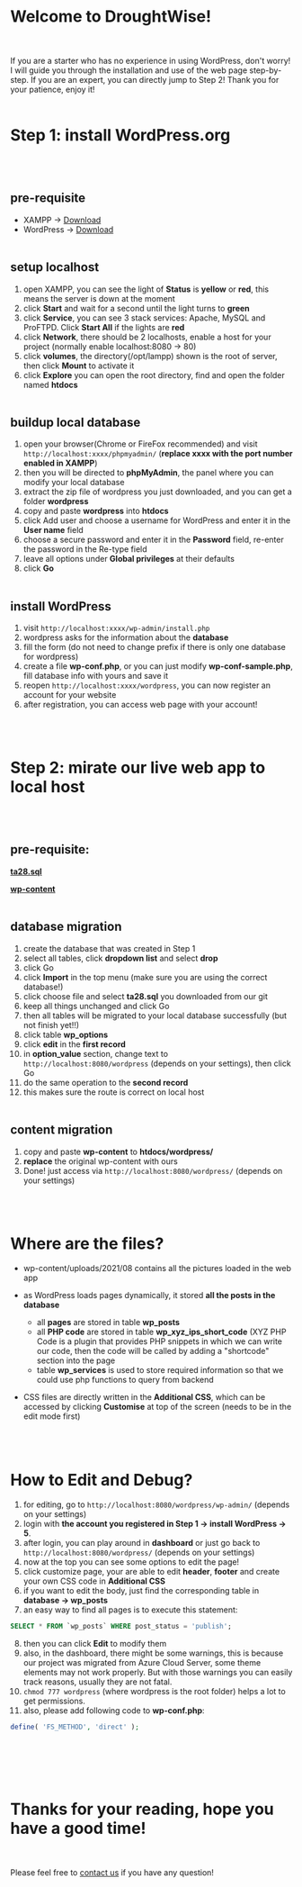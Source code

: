 # Welcome to DroughtWise!
<br></br>
If you are a starter who has no experience in using WordPress, don't worry! I will guide you through the installation and use of the web page step-by-step. If you are an expert, you can directly jump to Step 2! Thank you for your patience, enjoy it!
<br></br>

# Step 1: install WordPress.org
<br></br>

## pre-requisite
- XAMPP -> [Download](https://www.apachefriends.org/download.html)
- WordPress -> [Download](https://wordpress.org/)
<br></br>

## setup localhost
1. open XAMPP, you can see the light of **Status** is **yellow** or **red**, this means the server is down at the moment
2. click **Start** and wait for a second until the light turns to **green**
3. click **Service**, you can see 3 stack services: Apache, MySQL and ProFTPD. Click **Start All** if the lights are **red**
4. click **Network**, there should be 2 localhosts, enable a host for your project (normally enable localhost:8080 -> 80)
5. click **volumes**, the directory(/opt/lampp) shown is the root of server, then click **Mount** to activate it
6. click **Explore** you can open the root directory, find and open the folder named **htdocs**
<br></br>
## buildup local database
1. open your browser(Chrome or FireFox recommended) and visit ```http://localhost:xxxx/phpmyadmin/``` (**replace xxxx with the port number enabled in XAMPP**)
2. then you will be directed to **phpMyAdmin**, the panel where you can modify your local database
3. extract the zip file of wordpress you just downloaded, and you can get a folder **wordpress**
4. copy and paste **wordpress** into **htdocs**
5. click Add user and choose a username for WordPress and enter it in the **User name** field
6. choose a secure password and enter it in the **Password** field, re-enter the password in the Re-type field
7. leave all options under **Global privileges** at their defaults
8. click **Go**
<br></br>
## install WordPress
1. visit ```http://localhost:xxxx/wp-admin/install.php```
2. wordpress asks for the information about the **database**
3. fill the form (do not need to change prefix if there is only one database for wordpress)
4. create a file **wp-conf.php**, or you can just modify **wp-conf-sample.php**, fill database info with yours and save it
5. reopen ```http://localhost:xxxx/wordpress```, you can now register an account for your website
6. after registration, you can access web page with your account!

<br></br>

# Step 2: mirate our live web app to local host
<br></br>

## pre-requisite:

[**ta28.sql**](https://github.com/VictorW010/DroughtWise/blob/main/ta28.sql)

[**wp-content**](https://github.com/VictorW010/DroughtWise/tree/main/wwwroot/wp-content)
<br></br>
## database migration

1. create the database that was created in Step 1
2. select all tables, click **dropdown list** and select **drop**
3. click Go
4. click **Import** in the top menu (make sure you are using the correct database!)
5. click choose file and select **ta28.sql** you downloaded from our git
6. keep all things unchanged and click Go
7. then all tables will be migrated to your local database successfully (but not finish yet!!)
8. click table **wp_options**
9. click **edit** in the **first record**
10. in **option_value** section, change text to ```http://localhost:8080/wordpress``` (depends on your settings), then click Go
11. do the same operation to the **second record**
12. this makes sure the route is correct on local host
<br></br>
## content migration
1. copy and paste **wp-content** to **htdocs/wordpress/**
2. **replace** the original wp-content with ours
3. Done! just access via ```http://localhost:8080/wordpress/``` (depends on your settings)


<br></br>
# Where are the files?

- wp-content/uploads/2021/08 contains all the pictures loaded in the web app
- as WordPress loads pages dynamically, it stored **all the posts in the database**
  - all **pages** are stored in table **wp_posts**
  - all **PHP code** are stored in table **wp_xyz_ips_short_code** (XYZ PHP Code is a plugin that provides PHP snippets in which we can write our code, then the code will be called by adding a "shortcode" section into the page
  - table **wp_services** is used to store required information so that we could use php functions to query from backend

- CSS files are directly written in the **Additional CSS**, which can be accessed by clicking **Customise** at top of the screen (needs to be in the edit mode first)

<br></br>
# How to Edit and Debug?
1. for editing, go to ```http://localhost:8080/wordpress/wp-admin/``` (depends on your settings)
2. login with **the account you registered in Step 1 -> install WordPress -> 5**.
3. after login, you can play around in **dashboard** or just go back to ```http://localhost:8080/wordpress/``` (depends on your settings)
4. now at the top you can see some options to edit the page!
5. click customize page, your are able to edit **header**, **footer** and create your own CSS code in **Additional CSS**
6. if you want to edit the body, just find the corresponding table in **database -> wp_posts**
7. an easy way to find all pages is to execute this statement:
```sql
SELECT * FROM `wp_posts` WHERE post_status = 'publish';
```
8. then you can click **Edit** to modify them
9. also, in the dashboard, there might be some warnings, this is because our project was migrated from Azure Cloud Server, some theme elements may not work properly. But with those warnings you can easily track reasons, usually they are not fatal.
10. ```chmod 777 wordpress``` (where wordpress is the root folder) helps a lot to get permissions.
11. also, please add following code to **wp-conf.php**:
```php
define( 'FS_METHOD', 'direct' );
```
<br></br>
<br></br>
# Thanks for your reading, hope you have a good time!
<br></br>
Please feel free to [contact us](https://mahara.infotech.monash.edu/group/view.php?id=1930) if you have any question!

